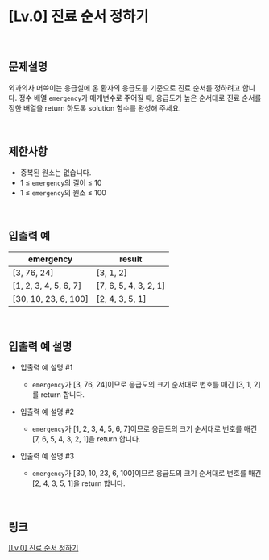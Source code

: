 # [Lv.0] 진료 순서 정하기

<br>

## 문제설명
외과의사 머쓱이는 응급실에 온 환자의 응급도를 기준으로 진료 순서를 정하려고 합니다. 정수 배열 `emergency`가 매개변수로 주어질 때, 응급도가 높은 순서대로 진료 순서를 정한 배열을 return 하도록 solution 함수를 완성해 주세요.

<br>

## 제한사항
- 중복된 원소는 없습니다.
- 1 ≤ `emergency`의 길이 ≤ 10
- 1 ≤ `emergency`의 원소 ≤ 100

<br>

## 입출력 예
| emergency | result |
|---|---|
| [3, 76, 24] | [3, 1, 2] |
| [1, 2, 3, 4, 5, 6, 7] | [7, 6, 5, 4, 3, 2, 1] |
| [30, 10, 23, 6, 100] | [2, 4, 3, 5, 1] |

<br>

## 입출력 예 설명
- 입출력 예 설명 #1
    - `emergency`가 [3, 76, 24]이므로 응급도의 크기 순서대로 번호를 매긴 [3, 1, 2]를 return 합니다.

- 입출력 예 설명 #2
    - `emergency`가 [1, 2, 3, 4, 5, 6, 7]이므로 응급도의 크기 순서대로 번호를 매긴 [7, 6, 5, 4, 3, 2, 1]을 return 합니다.

- 입출력 예 설명 #3
    - `emergency`가 [30, 10, 23, 6, 100]이므로 응급도의 크기 순서대로 번호를 매긴 [2, 4, 3, 5, 1]을 return 합니다.

<br>

## 링크
[[Lv.0] 진료 순서 정하기](https://school.programmers.co.kr/learn/courses/30/lessons/120835)
